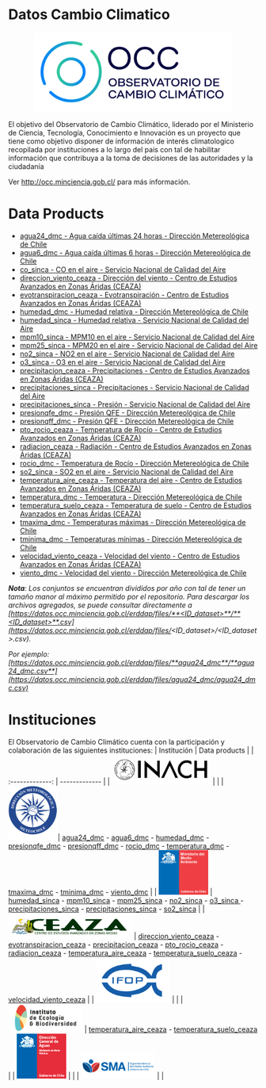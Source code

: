 # Datos Cambio Climatico
<p align="center">
    <a href="http://occ.minciencia.gob.cl/" target="_blank">
        <img src="doc/OCC_color.png" alt="OCC" width = "400">
    </a>
</p>
El objetivo del Observatorio de Cambio Climático, liderado por el Ministerio de Ciencia, Tecnología, Conocimiento e Innovación es un proyecto que tiene como objetivo disponer de información de interés climatologico recopilada por instituciones a lo largo del pais con tal de habilitar información que contribuya a la toma de decisiones de las autoridades y la ciudadanía

Ver http://occ.minciencia.gob.cl/ para más información.

# Data Products

- [agua24_dmc - Agua caída últimas 24 horas - Dirección Metereológica de Chile](output/agua24_dmc) 
- [agua6_dmc - Agua caída últimas 6 horas - Dirección Metereológica de Chile](output/agua6_dmc) 
- [co_sinca - CO en el aire - Servicio Nacional de Calidad del Aire](output/co_sinca) 
- [direccion_viento_ceaza - Dirección del viento - Centro de Estudios Avanzados en Zonas Áridas (CEAZA)](output/direccion_viento_ceaza) 
- [evotranspiracion_ceaza - Evotranspiración - Centro de Estudios Avanzados en Zonas Áridas (CEAZA)](output/evotranspiracion_ceaza) 
- [humedad_dmc - Humedad relativa - Dirección Metereológica de Chile](output/humedad_dmc) 
- [humedad_sinca - Humedad relativa - Servicio Nacional de Calidad del Aire](output/humedad_sinca) 
- [mpm10_sinca - MPM10 en el aire - Servicio Nacional de Calidad del Aire](output/mpm10_sinca) 
- [mpm25_sinca - MPM20 en el aire - Servicio Nacional de Calidad del Aire](output/mpm25_sinca) 
- [no2_sinca - NO2 en el aire - Servicio Nacional de Calidad del Aire](output/no2_sinca) 
- [o3_sinca - O3 en el aire - Servicio Nacional de Calidad del Aire](output/o3_sinca) 
- [precipitacion_ceaza - Precipitaciones - Centro de Estudios Avanzados en Zonas Áridas (CEAZA)](output/precipitacion_ceaza) 
- [precipitaciones_sinca - Precipitaciones - Servicio Nacional de Calidad del Aire](output/precipitaciones_sinca) 
- [precipitaciones_sinca - Presión - Servicio Nacional de Calidad del Aire](output/precipitaciones_sinca) 
- [presionqfe_dmc - Presión QFE - Dirección Metereológica de Chile](output/presionqfe_dmc) 
- [presionqff_dmc - Presión QFE - Dirección Metereológica de Chile](output/presionqff_dmc) 
- [pto_rocio_ceaza - Temperatura de Rocío - Centro de Estudios Avanzados en Zonas Áridas (CEAZA)](output/pto_rocio_ceaza) 
- [radiacion_ceaza - Radiación - Centro de Estudios Avanzados en Zonas Áridas (CEAZA)](output/radiacion_ceaza) 
- [rocio_dmc - Temperatura de Rocío - Dirección Metereológica de Chile](output/rocio_dmc) 
- [so2_sinca - SO2 en el aire - Servicio Nacional de Calidad del Aire](output/so2_sinca) 
- [temperatura_aire_ceaza - Temperatura del aire - Centro de Estudios Avanzados en Zonas Áridas (CEAZA)](output/temperatura_aire_ceaza) 
- [temperatura_dmc - Temperatura - Dirección Metereológica de Chile](output/temperatura_dmc) 
- [temperatura_suelo_ceaza - Temperatura de suelo - Centro de Estudios Avanzados en Zonas Áridas (CEAZA)](output/temperatura_suelo_ceaza) 
- [tmaxima_dmc - Temperaturas máximas - Dirección Metereológica de Chile](output/tmaxima_dmc) 
- [tminima_dmc - Temperaturas mínimas - Dirección Metereológica de Chile](output/tminima_dmc) 
- [velocidad_viento_ceaza - Velocidad del viento - Centro de Estudios Avanzados en Zonas Áridas (CEAZA)](output/velocidad_viento_ceaza) 
- [viento_dmc - Velocidad del viento - Dirección Metereológica de Chile](output/viento_dmc) 

***Nota**: Los conjuntos se encuentran divididos por año con tal de tener un tamaño manor al máximo permitido por el repositorio. Para descargar los archivos agregados, se puede consultar directamente a [https://datos.occ.minciencia.gob.cl/erddap/files/**<ID_dataset>**/**<ID_dataset>**.csv](https://datos.occ.minciencia.gob.cl/erddap/files/<ID_dataset>/<ID_dataset>.csv).*

*Por ejemplo: [https://datos.occ.minciencia.gob.cl/erddap/files/**agua24_dmc**/**agua24_dmc.csv**](https://datos.occ.minciencia.gob.cl/erddap/files/agua24_dmc/agua24_dmc.csv)*

# Instituciones
El Observatorio de Cambio Climático cuenta con la participación y colaboración de las siguientes instituciones:
| Institución  | Data products |
| :-------------: | ------------- |
| <a href="https://www.inach.cl/inach/" target="_blank"><img src="doc/INACH.png" alt="INACH" width = "200"></a>  |    |
| <a href="https://climatologia.meteochile.gob.cl/" target="_blank"><img src="doc/DMC.png" alt="Dirección Meteorologica" width = "100"></a>| [agua24_dmc](output/agua24_dmc) - [agua6_dmc](output/agua6_dmc) - [humedad_dmc](output/humedad_dmc) - [presionqfe_dmc](output/presionqfe_dmc) - [presionqff_dmc](output/presionqff_dmc) - [rocio_dmc](output/rocio_dmc) - [temperatura_dmc](output/temperatura_dmc) - [tmaxima_dmc](output/tmaxima_dmc) - [tminima_dmc](output/tminima_dmc) - [viento_dmc](output/viento_dmc) |
| <a href="https://sinca.mma.gob.cl/" target="_blank"><img src="doc/MMA.png" alt="Ministerio de Medio Ambiente" width = "100"></a> | [humedad_sinca](output/humedad_sinca) - [mpm10_sinca](output/mpm10_sinca) - [mpm25_sinca](output/mpm25_sinca) - [no2_sinca](output/no2_sinca) - [o3_sinca ](output/o3_sinca) - [precipitaciones_sinca](output/precipitaciones_sinca) - [precipitaciones_sinca](output/precipitaciones_sinca) - [so2_sinca](output/so2_sinca)   |
| <a href="http://www.ceaza.cl/" target="_blank"><img src="doc/CEAZA_banner.png" alt="CEAZA" width = "250"></a> | [direccion_viento_ceaza](output/direccion_viento_ceaza) - [evotranspiracion_ceaza](output/evotranspiracion_ceaza) - [precipitacion_ceaza](output/precipitacion_ceaza) - [pto_rocio_ceaza](output/pto_rocio_ceaza) - [radiacion_ceaza](output/radiacion_ceaza) - [temperatura_aire_ceaza](output/temperatura_aire_ceaza) - [temperatura_suelo_ceaza](output/temperatura_suelo_ceaza) - [velocidad_viento_ceaza](output/velocidad_viento_ceaza) |
| <a href="http://www.ifop.cl/" target="_blank"><img src="doc/ifop.png" alt="IFOP" width = "150"></a> | |
| <a href="http://www.ieb.cl/" target="_blank"><img src="doc/ieb.png" alt="IEB" width = "150"></a> | [temperatura_aire_ceaza](output/temperatura_aire_ceaza) - [temperatura_suelo_ceaza](output/temperatura_suelo_ceaza) |
| <a href="https://dga.mop.gob.cl/" target="_blank"><img src="doc/DGA.jpeg" alt="DGA" width = "100"></a> | |
| <a href="https://portal.sma.gob.cl/" target="_blank"><img src="doc/SMA.png" alt="SMA" width = "150"></a> | |
